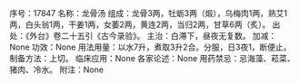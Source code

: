 序号：17847
名称：龙骨汤
组成：龙骨3两，牡蛎3两（煅），乌梅肉1两，熟艾1两，白头翁1两，干姜1两，女萎2两，黄连2两，当归2两，甘草6两（炙）。
出处：《外台》卷二十五引《古今录验》。
主治：白滞下，昼夜无复数。
加减：None
功效：None
用法用量：以水7升，煮取3升2合。分服，日3夜1，断便止。
制备方法：上切。
临床应用：None
各家论述：None
用药禁忌：忌海藻、菘菜、猪肉、冷水。
附注：None
